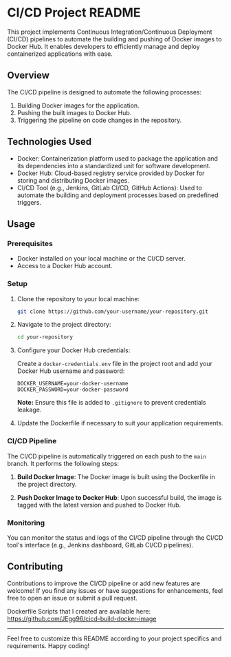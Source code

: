 # CI/CD Project README

This project implements Continuous Integration/Continuous Deployment (CI/CD) pipelines to automate the building and pushing of Docker images to Docker Hub. It enables developers to efficiently manage and deploy containerized applications with ease.

## Overview

The CI/CD pipeline is designed to automate the following processes:

1. Building Docker images for the application.
2. Pushing the built images to Docker Hub.
3. Triggering the pipeline on code changes in the repository.

## Technologies Used

- Docker: Containerization platform used to package the application and its dependencies into a standardized unit for software development.
- Docker Hub: Cloud-based registry service provided by Docker for storing and distributing Docker images.
- CI/CD Tool (e.g., Jenkins, GitLab CI/CD, GitHub Actions): Used to automate the building and deployment processes based on predefined triggers.

## Usage

### Prerequisites

- Docker installed on your local machine or the CI/CD server.
- Access to a Docker Hub account.

### Setup

1. Clone the repository to your local machine:

   ```bash
   git clone https://github.com/your-username/your-repository.git
   ```

2. Navigate to the project directory:

   ```bash
   cd your-repository
   ```

3. Configure your Docker Hub credentials:
   
   Create a `docker-credentials.env` file in the project root and add your Docker Hub username and password:

   ```env
   DOCKER_USERNAME=your-docker-username
   DOCKER_PASSWORD=your-docker-password
   ```

   **Note:** Ensure this file is added to `.gitignore` to prevent credentials leakage.

4. Update the Dockerfile if necessary to suit your application requirements.

### CI/CD Pipeline

The CI/CD pipeline is automatically triggered on each push to the `main` branch. It performs the following steps:

1. **Build Docker Image**: The Docker image is built using the Dockerfile in the project directory.

2. **Push Docker Image to Docker Hub**: Upon successful build, the image is tagged with the latest version and pushed to Docker Hub.

### Monitoring

You can monitor the status and logs of the CI/CD pipeline through the CI/CD tool's interface (e.g., Jenkins dashboard, GitLab CI/CD pipelines).

## Contributing

Contributions to improve the CI/CD pipeline or add new features are welcome! If you find any issues or have suggestions for enhancements, feel free to open an issue or submit a pull request.

Dockerfile Scripts that I created are available here: https://github.com/JEgg96/cicd-build-docker-image

---

Feel free to customize this README according to your project specifics and requirements. Happy coding!
